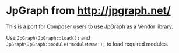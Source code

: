 JpGraph from http://jpgraph.net/
======

This is a port for Composer users to use JpGraph as a Vendor library.

Use `JpGraph\JpGraph::load();` and `JpGraph\JpGraph::module('moduleName');` to load required modules.
